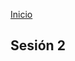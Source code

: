 <!-- No borrar o modificar -->
[Inicio](./index.md)

## Sesión 2


<!-- Su documentación aquí -->

#





